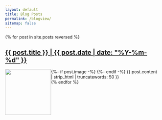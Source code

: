 ```yaml
---
layout: default
title: Blog Posts
permalink: /blogview/
sitemap: false
---
```


 {% for post in site.posts reversed %}
  <article>
    <h2><a class="hover-underline-animation" href="{{ post.url }}">{{ post.title }} | {{ post.date | date: "%Y-%m-%d" }}</a></h2>
    {%- if post.image -%}
      <img src="{{ site.url }}/assets/images/featured-image/{{ post.image }}" style="width:150px;float:left">
    {%- endif -%}
    {{ post.content | strip_html | truncatewords: 50 }}
  </article>
{% endfor %}
